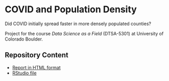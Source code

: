 # COVID and Population Density
Did COVID initially spread faster in more densely populated counties? 

Project for the course *Data Science as a Field* (DTSA-5301) at University of Colorado Boulder.

## Repository Content
* [Report in HTML format](https://olaklingberg.github.io/COVID-and-population-density/covid_study.html)
* [RStudio file](https://olaklingberg.github.io/COVID-and-population-density/blob/main/covid_study.Rmd)

